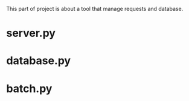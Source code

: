 
This part of project is about a tool that manage requests and database.
# server.py

# database.py

# batch.py
